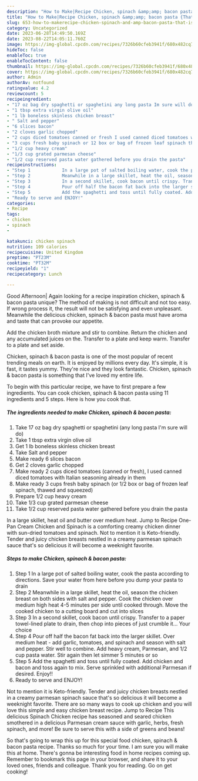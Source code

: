 ```yaml
---
description: "How to Make|Recipe Chicken, spinach &amp;amp; bacon pasta {That is Delicious"
title: "How to Make|Recipe Chicken, spinach &amp;amp; bacon pasta {That is Delicious"
slug: 653-how-to-makerecipe-chicken-spinach-and-amp-bacon-pasta-that-is-delicious
category: Uncategorized
date: 2023-06-28T14:49:50.169Z
date: 2023-08-22T14:05:11.760Z
image: https://img-global.cpcdn.com/recipes/7326b60cfeb3941f/680x482cq70/chicken-spinach-bacon-pasta-recipe-main-photo.jpg
hideToc: false
enableToc: true
enableTocContent: false
thumbnail: https://img-global.cpcdn.com/recipes/7326b60cfeb3941f/680x482cq70/chicken-spinach-bacon-pasta-recipe-main-photo.jpg
cover: https://img-global.cpcdn.com/recipes/7326b60cfeb3941f/680x482cq70/chicken-spinach-bacon-pasta-recipe-main-photo.jpg
author: Admin
authorAv: notfound
ratingvalue: 4.2
reviewcount: 5
recipeingredient:
- "17 oz bag dry spaghetti or spaghetini any long pasta Im sure will do"
- "1 tbsp extra virgin olive oil"
- "1 lb boneless skinless chicken breast"
- " Salt and pepper"
- "6 slices bacon"
- "2 cloves garlic chopped"
- "2 cups diced tomatoes canned or fresh I used canned diced tomatoes with Italian seasoning already in them"
- "3 cups fresh baby spinach or 12 box or bag of frozen leaf spinach thawed and squeezed"
- "1/2 cup heavy cream"
- "1/3 cup grated parmesan cheese"
- "1/2 cup reserved pasta water gathered before you drain the pasta"
recipeinstructions:
- "Step 1            In a large pot of salted boiling water, cook the pasta according to directions. Save your water from here before you dump your pasta to drain"
- "Step 2            Meanwhile in a large skillet, heat the oil, season the chicken breast on both sides with salt and pepper. Cook the chicken over medium high heat 4-5 minutes per side until cooked through. Move the cooked chicken to a cutting board and cut into slices"
- "Step 3            In a second skillet, cook bacon until crispy. Transfer to a paper towel-lined plate to drain, then chop into pieces of just crumble it... Your choice"
- "Step 4            Pour off half the bacon fat back into the larger skillet. Over medium heat - add garlic, tomatoes, and spinach and season with salt and pepper. Stir well to combine. Add heavy cream, Parmesan, and 1/2 cup pasta water. Stir again then let simmer 5 minutes or so"
- "Step 5            Add the spaghetti and toss until fully coated. Add chicken and bacon and toss again to mix. Serve sprinkled with additional Parmesan if desired. Enjoy!!"
- "Ready to serve and ENJOY!"
categories:
- Recipe
tags:
- chicken
- spinach
- 

katakunci: chicken spinach  
nutrition: 109 calories
recipecuisine: United Kingdom
preptime: "PT23M"
cooktime: "PT32M"
recipeyield: "1"
recipecategory: Lunch

---
```



Good Afternoon| Again looking for a recipe inspiration chicken, spinach &amp; bacon pasta unique? The method of making is not difficult and not too easy. If wrong process it, the result will not be satisfying and even unpleasant. Meanwhile the delicious chicken, spinach &amp; bacon pasta must have aroma and taste that can provoke our appetite.





Add the chicken broth mixture and stir to combine. Return the chicken and any accumulated juices on the. Transfer to a plate and keep warm. Transfer to a plate and set aside.

Chicken, spinach &amp; bacon pasta is one of the most popular of recent trending meals on earth. It is enjoyed by millions every day. It's simple, it is fast, it tastes yummy. They're nice and they look fantastic. Chicken, spinach &amp; bacon pasta is something that I've loved my entire life.


To begin with this particular recipe, we have to first prepare a few ingredients. You can cook chicken, spinach &amp; bacon pasta using 11 ingredients and 5 steps. Here is how you cook that.

<!--inarticleads1-->

##### The ingredients needed to make Chicken, spinach &amp; bacon pasta:

1. Take 17 oz bag dry spaghetti or spaghetini (any long pasta I&#39;m sure will do)
1. Take 1 tbsp extra virgin olive oil
1. Get 1 lb boneless skinless chicken breast
1. Take  Salt and pepper
1. Make ready 6 slices bacon
1. Get 2 cloves garlic chopped
1. Make ready 2 cups diced tomatoes (canned or fresh), I used canned diced tomatoes with Italian seasoning already in them
1. Make ready 3 cups fresh baby spinach (or 1/2 box or bag of frozen leaf spinach, thawed and squeezed)
1. Prepare 1/2 cup heavy cream
1. Take 1/3 cup grated parmesan cheese
1. Take 1/2 cup reserved pasta water gathered before you drain the pasta


In a large skillet, heat oil and butter over medium heat. Jump to Recipe One-Pan Cream Chicken and Spinach is a comforting creamy chicken dinner with sun-dried tomatoes and spinach. Not to mention it is Keto-friendly. Tender and juicy chicken breasts nestled in a creamy parmesan spinach sauce that&#39;s so delicious it will become a weeknight favorite. 

<!--inarticleads2-->

##### Steps to make Chicken, spinach &amp; bacon pasta:

1. Step 1            In a large pot of salted boiling water, cook the pasta according to directions. Save your water from here before you dump your pasta to drain
1. Step 2            Meanwhile in a large skillet, heat the oil, season the chicken breast on both sides with salt and pepper. Cook the chicken over medium high heat 4-5 minutes per side until cooked through. Move the cooked chicken to a cutting board and cut into slices
1. Step 3            In a second skillet, cook bacon until crispy. Transfer to a paper towel-lined plate to drain, then chop into pieces of just crumble it... Your choice
1. Step 4            Pour off half the bacon fat back into the larger skillet. Over medium heat - add garlic, tomatoes, and spinach and season with salt and pepper. Stir well to combine. Add heavy cream, Parmesan, and 1/2 cup pasta water. Stir again then let simmer 5 minutes or so
1. Step 5            Add the spaghetti and toss until fully coated. Add chicken and bacon and toss again to mix. Serve sprinkled with additional Parmesan if desired. Enjoy!!
1. Ready to serve and ENJOY!

Not to mention it is Keto-friendly. Tender and juicy chicken breasts nestled in a creamy parmesan spinach sauce that&#39;s so delicious it will become a weeknight favorite. There are so many ways to cook up chicken and you will love this simple and easy chicken breast recipe. Jump to Recipe This delicious Spinach Chicken recipe has seasoned and seared chicken smothered in a delicious Parmesan cream sauce with garlic, herbs, fresh spinach, and more! Be sure to serve this with a side of greens and beans! 

So that's going to wrap this up for this special food chicken, spinach &amp; bacon pasta recipe. Thanks so much for your time. I am sure you will make this at home. There's gonna be interesting food in home recipes coming up. Remember to bookmark this page in your browser, and share it to your loved ones, friends and colleague. Thank you for reading. Go on get cooking!
